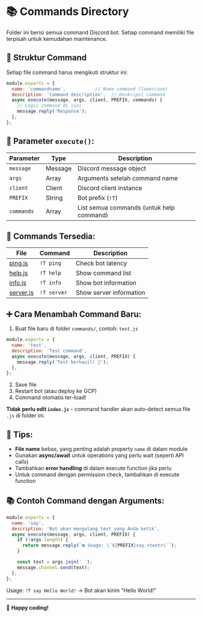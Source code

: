 # 📚 Commands Directory

Folder ini berisi semua command Discord bot. Setiap command memiliki file terpisah untuk kemudahan maintenance.

## 📁 Struktur Command

Setiap file command harus mengikuti struktur ini:

```javascript
module.exports = {
  name: 'commandname',           // Nama command (lowercase)
  description: 'Command description',  // Deskripsi command
  async execute(message, args, client, PREFIX, commands) {
    // Logic command di sini
    message.reply('Response');
  },
};
```

## 🎯 Parameter `execute()`:

| Parameter | Type | Description |
|-----------|------|-------------|
| `message` | Message | Discord message object |
| `args` | Array | Arguments setelah command name |
| `client` | Client | Discord client instance |
| `PREFIX` | String | Bot prefix (`!T`) |
| `commands` | Array | List semua commands (untuk help command) |

## 📝 Commands Tersedia:

| File | Command | Description |
|------|---------|-------------|
| [ping.js](ping.js) | `!T ping` | Check bot latency |
| [help.js](help.js) | `!T help` | Show command list |
| [info.js](info.js) | `!T info` | Show bot information |
| [server.js](server.js) | `!T server` | Show server information |

## ➕ Cara Menambah Command Baru:

1. Buat file baru di folder `commands/`, contoh: `test.js`

```javascript
module.exports = {
  name: 'test',
  description: 'Test command',
  async execute(message, args, client, PREFIX) {
    message.reply('Test berhasil! 🎉');
  },
};
```

2. Save file
3. Restart bot (atau deploy ke GCP)
4. Command otomatis ter-load!

**Tidak perlu edit `index.js`** - command handler akan auto-detect semua file `.js` di folder ini.

## 🔧 Tips:

- **File name** bebas, yang penting adalah property `name` di dalam module
- Gunakan **async/await** untuk operations yang perlu wait (seperti API calls)
- Tambahkan **error handling** di dalam execute function jika perlu
- Untuk command dengan permission check, tambahkan di execute function

## 📚 Contoh Command dengan Arguments:

```javascript
module.exports = {
  name: 'say',
  description: 'Bot akan mengulang text yang Anda ketik',
  async execute(message, args, client, PREFIX) {
    if (!args.length) {
      return message.reply(`❌ Usage: \`${PREFIX}say <text>\``);
    }

    const text = args.join(' ');
    message.channel.send(text);
  },
};
```

Usage: `!T say Hello World!` → Bot akan kirim "Hello World!"

---

🎉 **Happy coding!**
